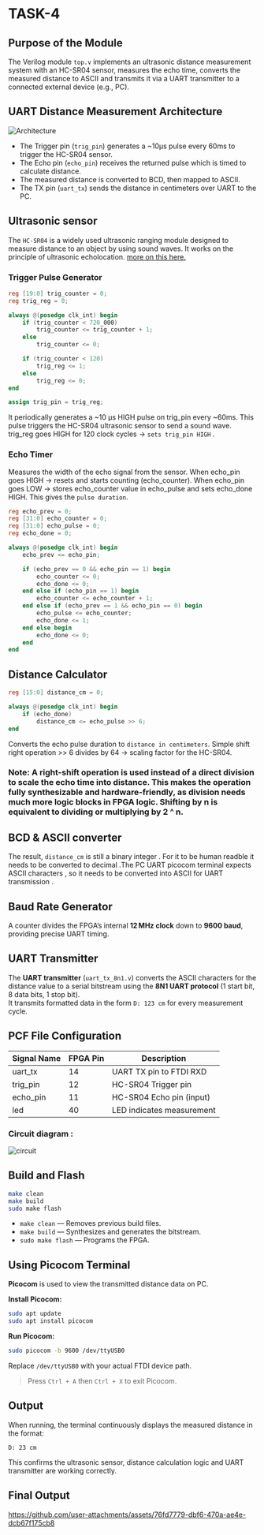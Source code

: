 # TASK-4

## Purpose of the Module

The Verilog module `top.v` implements an ultrasonic distance measurement system with an HC-SR04 sensor, measures the echo time, converts the measured distance to ASCII and transmits it via a UART transmitter to a connected external device (e.g., PC).

## UART Distance Measurement Architecture

![Architecture](block_diagram_digital.jpeg)

- The Trigger pin (`trig_pin`) generates a ~10µs pulse every 60ms to trigger the HC-SR04 sensor.
- The Echo pin (`echo_pin`) receives the returned pulse which is timed to calculate distance.
- The measured distance is converted to BCD, then mapped to ASCII.
- The TX pin (`uart_tx`) sends the distance in centimeters over UART to the PC.
## Ultrasonic sensor  
The ```HC-SR04``` is a widely used ultrasonic ranging module designed to measure distance to an object by using sound waves.
It works on the principle of ultrasonic echolocation. [more on this here.](https://www.geeksforgeeks.org/electronics-engineering/arduino-ultrasonic-sensor/) 

### Trigger Pulse Generator
```verilog
reg [19:0] trig_counter = 0;
reg trig_reg = 0;

always @(posedge clk_int) begin
    if (trig_counter < 720_000)
        trig_counter <= trig_counter + 1;
    else
        trig_counter <= 0;

    if (trig_counter < 120)
        trig_reg <= 1;
    else
        trig_reg <= 0;
end

assign trig_pin = trig_reg;
```

It periodically generates a ~10 µs HIGH pulse on trig_pin every ~60ms.
This pulse triggers the HC-SR04 ultrasonic sensor to send a sound wave.
trig_reg goes HIGH for 120 clock cycles → ```sets trig_pin HIGH``` .
### Echo Timer
Measures the width of the echo signal from the sensor. When echo_pin goes HIGH → resets and starts counting (echo_counter).
When echo_pin goes LOW → stores echo_counter value in echo_pulse and sets echo_done HIGH.
This gives the ```pulse duration```. 
```verilog
reg echo_prev = 0;
reg [31:0] echo_counter = 0;
reg [31:0] echo_pulse = 0;
reg echo_done = 0;

always @(posedge clk_int) begin
    echo_prev <= echo_pin;

    if (echo_prev == 0 && echo_pin == 1) begin
        echo_counter <= 0;
        echo_done <= 0;
    end else if (echo_pin == 1) begin
        echo_counter <= echo_counter + 1;
    end else if (echo_prev == 1 && echo_pin == 0) begin
        echo_pulse <= echo_counter;
        echo_done <= 1;
    end else begin
        echo_done <= 0;
    end
end
```
## Distance Calculator
```verilog
reg [15:0] distance_cm = 0;

always @(posedge clk_int) begin
    if (echo_done)
        distance_cm <= echo_pulse >> 6; 
end
```
Converts the echo pulse duration to ```distance in centimeters```.
Simple shift right operation >> 6 divides by 64 → scaling factor for the HC-SR04.
### Note: A right-shift operation is used instead of a direct division to scale the echo time into distance. This makes the operation fully synthesizable and hardware-friendly, as division needs much more logic blocks in FPGA logic. Shifting by n is equivalent to dividing or multiplying by 2 ^ n.

## BCD & ASCII converter
The result, ```distance_cm``` is still a binary integer . For it to be human readble it needs to be converted to decimal .The PC UART picocom terminal expects ASCII characters , so it needs to be converted into ASCII for UART transmission .


## Baud Rate Generator
A counter divides the FPGA’s internal **12 MHz clock** down to **9600 baud**, providing precise UART timing.
## UART Transmitter

The **UART transmitter** (`uart_tx_8n1.v`) converts the ASCII characters for the distance value to a serial bitstream using the **8N1 UART protocol** (1 start bit, 8 data bits, 1 stop bit).  
It transmits formatted data in the form `D: 123 cm` for every measurement cycle.


## PCF File Configuration

| Signal Name | FPGA Pin | Description                 |
|-------------|----------|-----------------------------|
| uart_tx     | 14       | UART TX pin to FTDI RXD     |
| trig_pin    | 12       | HC-SR04 Trigger pin         |
| echo_pin    | 11       | HC-SR04 Echo pin (input)    |
| led         | 40       | LED indicates measurement   |
### Circuit diagram :
![circuit](Circuit_diagram.png)


## Build and Flash

```bash
make clean
make build
sudo make flash
```

- `make clean` — Removes previous build files.
- `make build` — Synthesizes and generates the bitstream.
- `sudo make flash` — Programs the FPGA.

## Using Picocom Terminal

**Picocom** is used to view the transmitted distance data on PC.

**Install Picocom:**

```bash
sudo apt update
sudo apt install picocom
```

**Run Picocom:**

```bash
sudo picocom -b 9600 /dev/ttyUSB0
```

Replace `/dev/ttyUSB0` with your actual FTDI device path.  

> Press `Ctrl + A` then `Ctrl + X` to exit Picocom.

## Output

When running, the terminal continuously displays the measured distance in the format:

```
D: 23 cm
```

This confirms the ultrasonic sensor, distance calculation logic and UART transmitter are working correctly.

## Final Output

https://github.com/user-attachments/assets/76fd7779-dbf6-470a-ae4e-dcb67f175cb8

